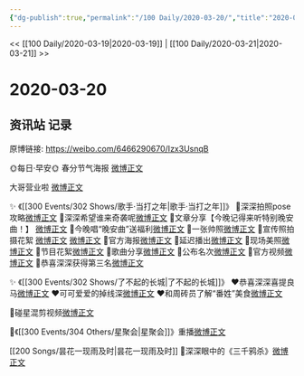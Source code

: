 ```yaml
---
{"dg-publish":true,"permalink":"/100 Daily/2020-03-20/","title":"2020-03-20","created":"2023-04-03T14:36:35.047+08:00","updated":"2023-04-03T14:37:10.945+08:00"}
---
```



<< [[100 Daily/2020-03-19\|2020-03-19]] | [[100 Daily/2020-03-21\|2020-03-21]] >>

# 2020-03-20

## 资讯站 记录

原博链接: https://weibo.com/6466290670/Izx3UsnqB

🌞每日·早安🌞
春分节气海报
[微博正文](https://m.weibo.cn/6466290670/4484466091125552)

大哥营业啦
[微博正文](https://m.weibo.cn/6466290670/4484687986974543)

✨ 《[[300 Events/302 Shows/歌手·当打之年\|歌手·当打之年]]》
🌿深深拍照pose攻略[微博正文](https://m.weibo.cn/6466290670/4484491786005245)
🌿深深希望谁来奇袭呢[微博正文](https://m.weibo.cn/6466290670/4484527592533722)
🌿文章分享【今晚记得来听特别晚安曲！】
[微博正文](https://m.weibo.cn/6466290670/4484533460307616)
🌿今晚唱“晚安曲”送福利[微博正文](https://m.weibo.cn/6466290670/4484534341318603)
🌿一张帅照[微博正文](https://m.weibo.cn/6466290670/4484554662594272)
🌿宣传照拍摄花絮
[微博正文](https://m.weibo.cn/6466290670/4484558483557293)
[微博正文](https://m.weibo.cn/6466290670/4484623948090778)
🌿官方海报[微博正文](https://m.weibo.cn/6466290670/4484563923094910)
🌿延迟播出[微博正文](https://m.weibo.cn/6466290670/4484637616851159)
🌿现场美照[微博正文](https://m.weibo.cn/6466290670/4484671834915504)
🌿节目花絮[微博正文](https://m.weibo.cn/6466290670/4484672077696507)
🌿歌曲分享[微博正文](https://m.weibo.cn/6466290670/4484672178376801)
🌿公布名次[微博正文](https://m.weibo.cn/6466290670/4484677018823229)
🌿官方视频[微博正文](https://m.weibo.cn/6466290670/4484672640126309)
🌿恭喜深深获得第三名[微博正文](https://m.weibo.cn/6466290670/4484679921096933)

✨ 《[[300 Events/302 Shows/了不起的长城\|了不起的长城]]》
❤️恭喜深深喜提良马[微博正文](https://m.weibo.cn/6466290670/4484534584372889)
❤️可可爱爱的掉线深[微博正文](https://m.weibo.cn/6466290670/4484583393815300)
❤️和周砖员了解“番姓”美食[微博正文](https://m.weibo.cn/6466290670/4484650124524731)

🌿碰星混剪视频[微博正文](https://m.weibo.cn/6466290670/4484521602787528)

🌿《[[300 Events/304 Others/星聚会\|星聚会]]》重播[微博正文](https://m.weibo.cn/6466290670/4484566334869305)

[[200 Songs/昙花一现雨及时\|昙花一现雨及时]]
🌿深深眼中的《三千鸦杀》[微博正文](https://m.weibo.cn/6466290670/4484647255962803)
